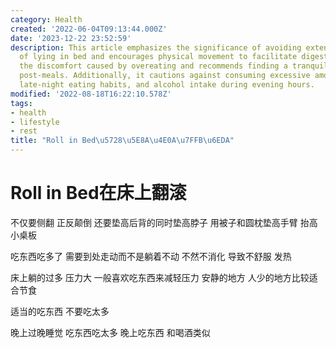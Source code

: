 ```yaml
---
category: Health
created: '2022-06-04T09:13:44.000Z'
date: '2023-12-22 23:52:59'
description: This article emphasizes the significance of avoiding extended periods
  of lying in bed and encourages physical movement to facilitate digestion. It highlights
  the discomfort caused by overeating and recommends finding a tranquil spot for relaxation
  post-meals. Additionally, it cautions against consuming excessive amounts at night,
  late-night eating habits, and alcohol intake during evening hours.
modified: '2022-08-18T16:22:10.578Z'
tags:
- health
- lifestyle
- rest
title: "Roll in Bed\u5728\u5E8A\u4E0A\u7FFB\u6EDA"
---
```


# Roll in Bed在床上翻滚

不仅要侧翻 正反颠倒 还要垫高后背的同时垫高脖子 用被子和圆枕垫高手臂 抬高小桌板

吃东西吃多了 需要到处走动而不是躺着不动 不然不消化 导致不舒服 发热

床上躺的过多 压力大 一般喜欢吃东西来减轻压力 安静的地方 人少的地方比较适合节食

适当的吃东西 不要吃太多

晚上过晚睡觉 吃东西吃太多 晚上吃东西 和喝酒类似
